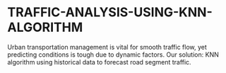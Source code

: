 # TRAFFIC-ANALYSIS-USING-KNN-ALGORITHM
Urban transportation management is vital for smooth traffic flow, yet predicting conditions is tough due to dynamic factors. Our solution: KNN algorithm using historical data to forecast road segment traffic.
